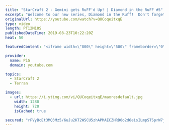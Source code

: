 ```yaml
---
title: "StarCraft 2 - Gemini gets RuFF'd Up! | Diamond in the RuFF #5"
excerpt: "Welcome to our new series, Diamond in the Ruff!  Don't forget to show Ruff some love! Twitter: https://twitter.com/RuFF_SC2 Twitch: https://www.twitch.tv/ruff13 Youtube: https://www.youtube.com/user/WMRuFFKiD Facebook: https://www.facebook.com/RuFF.StarCraft/  Like the content? Then consider to leave"
originalUrl: https://youtube.com/watch?v=QUCoqeitxqE
type: video
length: PT12M10S
publishedDateTime: 2019-08-23T10:22:20Z
heat: 50

featuredContent: "<iframe width=\"800\" height=\"500\" frameborder=\"0\" src=\"https://www.youtube.com/embed/QUCoqeitxqE\" allow=\"accelerometer; autoplay; encrypted-media; gyroscope; picture-in-picture\" allowfullscreen></iframe>"

provider:
  name: PiG
  domain: youtube.com

topics:
  - StarCraft 2
  - Terran

images:
  - url: https://i.ytimg.com/vi/QUCoqeitxqE/maxresdefault.jpg
    width: 1280
    height: 720
    isCached: true

secured: "rFVyBcEt3MQ3Mz5/6uJu2KT2WSCU5zhAPMAECZHRD0o2d6eisILmpSTSprW7jS2aDQ7aG0xB6MmcrL0OqbM6mbkGRCXBOIEneiEysB71N9KXd1rXu3qzkGob6btvw1y24wbvEb7JxfPvPKU11pHeF03idGPZ8GdfE6bp47WdbLqtQapM8fYzqKyP1HLAgEOTCJG0DXPIEB4SezkEMRXN0q6aQo1M2RXaZX/ecZ3vKcXB4U3Zjs96I8j5UG+hYyFstEpK6JLicggcE99PStiY1VCZ2ZcAnA67lV3Fk+PaPGNznn2NR2qQw7Uov8ETO0J/OQn8Y7/PuzhrvNRRIToipdHpY5+rFWWWtkUQ1FGgvhEKQnk3xqic/NWxgGj6TZX9vDzKFvsIS13CM23d3RKitX9TJBk6uYM4202CYtwc75o=;UrhhtpdMn+gWfVb9xsK+yQ=="
---
```


